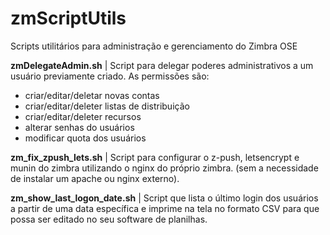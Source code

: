 # zmScriptUtils
Scripts utilitários para administração e gerenciamento do Zimbra OSE

**zmDelegateAdmin.sh** | Script para delegar poderes administrativos a um usuário previamente criado. As permissões são:
- criar/editar/deletar novas contas
- criar/editar/deleter listas de distribuição
- criar/editar/deleter recursos
- alterar senhas do usuários
- modificar quota dos usuários

**zm_fix_zpush_lets.sh** | Script para configurar o z-push, letsencrypt e munin do zimbra utilizando o nginx do próprio zimbra. (sem a necessidade de instalar um apache ou nginx externo).

**zm_show_last_logon_date.sh** | Script que lista o último login dos usuários a partir de uma data específica e imprime na tela no formato CSV para que possa ser editado no seu software de planilhas.
